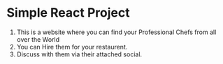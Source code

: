 # Simple React Project

1) This is a website where you can find your Professional Chefs from all over the World
2) You can Hire them for your restaurent.
3) Discuss with them via their attached social. 
